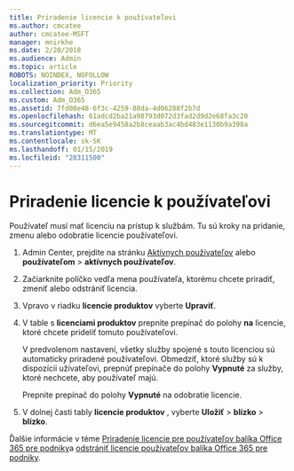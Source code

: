 ```yaml
---
title: Priradenie licencie k používateľovi
ms.author: cmcatee
author: cmcatee-MSFT
manager: mnirkhe
ms.date: 2/20/2018
ms.audience: Admin
ms.topic: article
ROBOTS: NOINDEX, NOFOLLOW
localization_priority: Priority
ms.collection: Adm_O365
ms.custom: Adm_O365
ms.assetid: 7fd08e48-6f3c-4259-88da-4d06288f2b7d
ms.openlocfilehash: 61adcd2ba21a98793d072d3fad2d9d2e68fa3c20
ms.sourcegitcommit: d6ea5e9458a2b8ceaab3ac4bd483e1130b9a398a
ms.translationtype: MT
ms.contentlocale: sk-SK
ms.lasthandoff: 01/15/2019
ms.locfileid: "28311500"
---
```

# <a name="how-to-assign-a-license-to-a-user"></a>Priradenie licencie k používateľovi

Používateľ musí mať licenciu na prístup k službám. Tu sú kroky na pridanie, zmenu alebo odobratie licencie používateľovi.
  
1. Admin Center, prejdite na stránku [Aktívnych používateľov](https://go.microsoft.com/fwlink/p/?linkid=834822) alebo **používateľom** \> **aktívnych používateľov**.
    
2. Začiarknite políčko vedľa mena používateľa, ktorému chcete priradiť, zmeniť alebo odstrániť licencia.
    
3. Vpravo v riadku **licencie produktov** vyberte **Upraviť**.
    
4. V table s **licenciami produktov** prepnite prepínač do polohy **na** licencie, ktoré chcete prideliť tomuto používateľovi. 
    
    V predvolenom nastavení, všetky služby spojené s touto licenciou sú automaticky priradené používateľovi. Obmedziť, ktoré služby sú k dispozícii užívateľovi, prepnúť prepínače do polohy **Vypnuté** za služby, ktoré nechcete, aby používateľ majú. 
    
    Prepnite prepínač do polohy **Vypnuté** na odobratie licencie. 
    
5. V dolnej časti tably **licencie produktov** , vyberte **Uložiť** \> **blízko** \> **blízko**.
    
Ďalšie informácie v téme [Priradenie licencie pre používateľov balíka Office 365 pre podniky](https://support.office.com/article/997596b5-4173-4627-b915-36abac6786dc)a [odstrániť licencie používateľov balíka Office 365 pre podniky](https://support.office.com/article/9b497c85-d0a4-4735-80fa-d3565bc05bd1).
  

